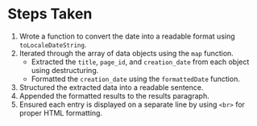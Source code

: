 # Steps Taken

1. Wrote a function to convert the date into a readable format using `toLocaleDateString`.
2. Iterated through the array of data objects using the `map` function.
   - Extracted the `title`, `page_id`, and `creation_date` from each object using destructuring.
   - Formatted the `creation_date` using the `formattedDate` function.
3. Structured the extracted data into a readable sentence.
4. Appended the formatted results to the results paragraph.
5. Ensured each entry is displayed on a separate line by using `<br>` for proper HTML formatting.
